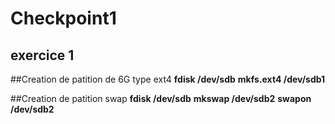 # Checkpoint1
## exercice 1
##Creation de patition de 6G type ext4
**fdisk /dev/sdb**
**mkfs.ext4 /dev/sdb1**

##Creation de patition swap
**fdisk /dev/sdb**
**mkswap /dev/sdb2**
**swapon /dev/sdb2**

